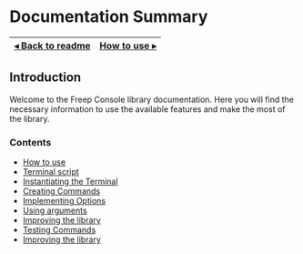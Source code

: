 # Documentation Summary

[◂ Back to readme](../../readme.md) | [How to use ▸](01-how-to-use.md)
-- | --

## Introduction

Welcome to the Freep Console library documentation. Here you will find the necessary information to use the available features and make the most of the library.

### Contents

- [How to use](01-how-to-use.md)
- [Terminal script](02-terminal-script.md)
- [Instantiating the Terminal](03-instantiating-the-terminal.md)
- [Creating Commands](04-creating-commands.md)
- [Implementing Options](05-implementing-options.md)
- [Using arguments](06-using-the-arguments.md)
- [Improving the library](07-message-library.md)
- [Testing Commands](08-testing-commands.md)
- [Improving the library](99-improving-the-library.md)
